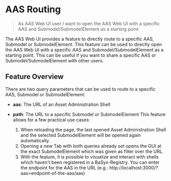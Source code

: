 # AAS Routing

>As AAS Web UI user
>I want to open the AAS Web UI with a specific AAS and Submodel/SubmodelElement as a starting point

The AAS Web UI provides a feature to directly route to a specific AAS, Submodel or SubmodelElement. This feature can be used to directly open the AAS Web UI with a specific AAS and Submodel/SubmodelElement as a starting point. This can be useful if you want to share a specific AAS or Submodel/SubmodelElement with other users.

## Feature Overview

There are two query parameters that can be used to route to a specific AAS, Submodel or SubmodelElement:

* **aas**: The URL of an Asset Administration Shell
* **path**: The URL to a specific Submodel or SubmodelElement
This feature allows for a few practical use cases:

    1. When reloading the page, the last opened Asset Administration Shell and the selected SubmodelElement will be opened again automatically.
    2. Opening a new Tab with both queries already set opens the GUI at the exact SubmodelElement which was given as filter over the URL.
    3. With the feature, it is possible to visualize and interact with shells which haven't been registered in a BaSyx-Registry. You can enter the endpoint for the AAS in the URL (e.g.: http://localhost:3000/?aas=endpoint-of-the-aas/aas)
